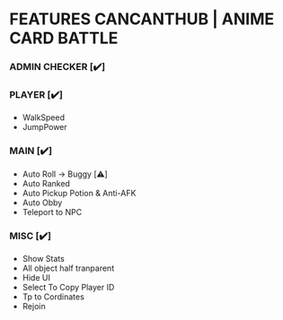 # FEATURES CANCANTHUB | ANIME CARD BATTLE

### ADMIN CHECKER [✔️]
### PLAYER [✔️]
- WalkSpeed 
- JumpPower 

### MAIN [✔️]
- Auto Roll -> Buggy [⚠️]
- Auto Ranked
- Auto Pickup Potion & Anti-AFK
- Auto Obby
- Teleport to NPC

### MISC [✔️]
- Show Stats
- All object half tranparent
- Hide UI
- Select To Copy Player ID
- Tp to Cordinates
- Rejoin
